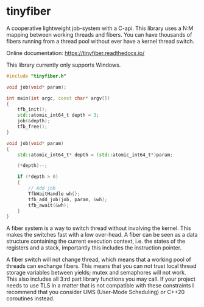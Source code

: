 tinyfiber
============
A cooperative lightweight job-system with a C-api. This library uses a N:M mapping between working threads and fibers. You can have thousands of fibers running from a thread pool without ever have a kernel thread switch.

Online documentation: https://tinyfiber.readthedocs.io/

This library currently only supports Windows.

```cpp
#include "tinyfiber.h"

void job(void* param);

int main(int argc, const char* argv[])
{
    tfb_init();
    std::atomic_int64_t depth = 3;
    job(&depth);
    tfb_free();
}

void job(void* param)
{
    std::atomic_int64_t* depth = (std::atomic_int64_t*)param;

    (*depth)--;

    if (*depth > 0)
    {
        // Add job
        TfbWaitHandle wh{};
        tfb_add_job(job, param, &wh);
        tfb_await(&wh);
    }
}
```

A fiber system is a way to switch thread without involving the kernel. This makes the switches fast with a low over-head. A fiber can be seen as a data structure containing the current execution context, i.e. the states of the registers and a stack, importantly this includes the instruction pointer.

A fiber switch will not change thread, which means that a working pool of threads can exchange fibers. This means that you can not trust local thread storage variables between yields; mutex and semaphores will not work. This also includes all 3:rd part library functions you may call. If your project needs to use TLS in a matter that is not compatible with these constraints I recommend that you consider UMS (User-Mode Scheduling) or C++20 coroutines instead.
